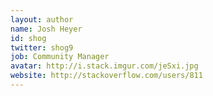 ```yaml
---
layout: author
name: Josh Heyer
id: shog
twitter: shog9
job: Community Manager
avatar: http://i.stack.imgur.com/jeSxi.jpg
website: http://stackoverflow.com/users/811
---
```


